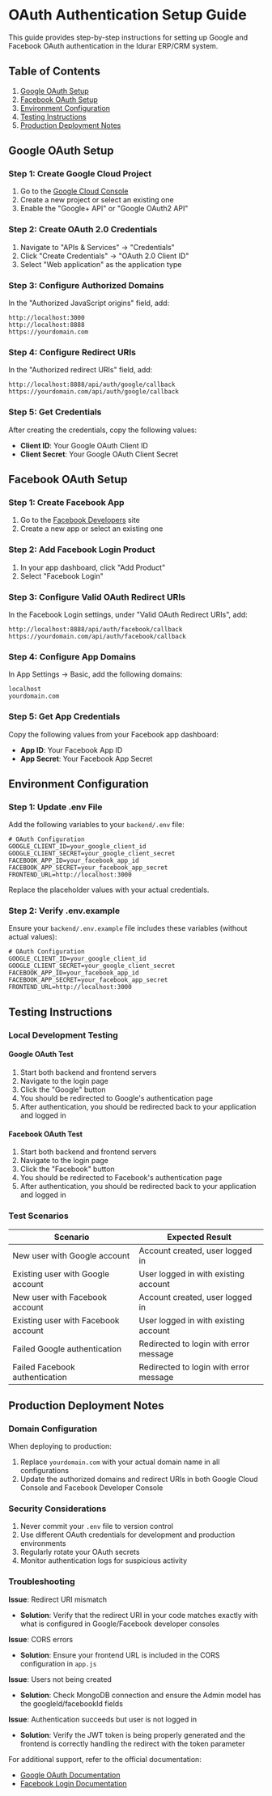 # OAuth Authentication Setup Guide

This guide provides step-by-step instructions for setting up Google and Facebook OAuth authentication in the Idurar ERP/CRM system.

## Table of Contents
1. [Google OAuth Setup](#google-oauth-setup)
2. [Facebook OAuth Setup](#facebook-oauth-setup)
3. [Environment Configuration](#environment-configuration)
4. [Testing Instructions](#testing-instructions)
5. [Production Deployment Notes](#production-deployment-notes)

## Google OAuth Setup

### Step 1: Create Google Cloud Project
1. Go to the [Google Cloud Console](https://console.cloud.google.com/)
2. Create a new project or select an existing one
3. Enable the "Google+ API" or "Google OAuth2 API"

### Step 2: Create OAuth 2.0 Credentials
1. Navigate to "APIs & Services" → "Credentials"
2. Click "Create Credentials" → "OAuth 2.0 Client ID"
3. Select "Web application" as the application type

### Step 3: Configure Authorized Domains
In the "Authorized JavaScript origins" field, add:
```
http://localhost:3000
http://localhost:8888
https://yourdomain.com
```

### Step 4: Configure Redirect URIs
In the "Authorized redirect URIs" field, add:
```
http://localhost:8888/api/auth/google/callback
https://yourdomain.com/api/auth/google/callback
```

### Step 5: Get Credentials
After creating the credentials, copy the following values:
- **Client ID**: Your Google OAuth Client ID
- **Client Secret**: Your Google OAuth Client Secret

## Facebook OAuth Setup

### Step 1: Create Facebook App
1. Go to the [Facebook Developers](https://developers.facebook.com/) site
2. Create a new app or select an existing one

### Step 2: Add Facebook Login Product
1. In your app dashboard, click "Add Product"
2. Select "Facebook Login"

### Step 3: Configure Valid OAuth Redirect URIs
In the Facebook Login settings, under "Valid OAuth Redirect URIs", add:
```
http://localhost:8888/api/auth/facebook/callback
https://yourdomain.com/api/auth/facebook/callback
```

### Step 4: Configure App Domains
In App Settings → Basic, add the following domains:
```
localhost
yourdomain.com
```

### Step 5: Get App Credentials
Copy the following values from your Facebook app dashboard:
- **App ID**: Your Facebook App ID
- **App Secret**: Your Facebook App Secret

## Environment Configuration

### Step 1: Update .env File
Add the following variables to your `backend/.env` file:
```env
# OAuth Configuration
GOOGLE_CLIENT_ID=your_google_client_id
GOOGLE_CLIENT_SECRET=your_google_client_secret
FACEBOOK_APP_ID=your_facebook_app_id
FACEBOOK_APP_SECRET=your_facebook_app_secret
FRONTEND_URL=http://localhost:3000
```

Replace the placeholder values with your actual credentials.

### Step 2: Verify .env.example
Ensure your `backend/.env.example` file includes these variables (without actual values):
```env
# OAuth Configuration
GOOGLE_CLIENT_ID=your_google_client_id
GOOGLE_CLIENT_SECRET=your_google_client_secret
FACEBOOK_APP_ID=your_facebook_app_id
FACEBOOK_APP_SECRET=your_facebook_app_secret
FRONTEND_URL=http://localhost:3000
```

## Testing Instructions

### Local Development Testing

#### Google OAuth Test
1. Start both backend and frontend servers
2. Navigate to the login page
3. Click the "Google" button
4. You should be redirected to Google's authentication page
5. After authentication, you should be redirected back to your application and logged in

#### Facebook OAuth Test
1. Start both backend and frontend servers
2. Navigate to the login page
3. Click the "Facebook" button
4. You should be redirected to Facebook's authentication page
5. After authentication, you should be redirected back to your application and logged in

### Test Scenarios

| Scenario | Expected Result |
|--------|----------------|
| New user with Google account | Account created, user logged in |
| Existing user with Google account | User logged in with existing account |
| New user with Facebook account | Account created, user logged in |
| Existing user with Facebook account | User logged in with existing account |
| Failed Google authentication | Redirected to login with error message |
| Failed Facebook authentication | Redirected to login with error message |

## Production Deployment Notes

### Domain Configuration
When deploying to production:
1. Replace `yourdomain.com` with your actual domain name in all configurations
2. Update the authorized domains and redirect URIs in both Google Cloud Console and Facebook Developer Console

### Security Considerations
1. Never commit your `.env` file to version control
2. Use different OAuth credentials for development and production environments
3. Regularly rotate your OAuth secrets
4. Monitor authentication logs for suspicious activity

### Troubleshooting

**Issue**: Redirect URI mismatch
- **Solution**: Verify that the redirect URI in your code matches exactly with what is configured in Google/Facebook developer consoles

**Issue**: CORS errors
- **Solution**: Ensure your frontend URL is included in the CORS configuration in `app.js`

**Issue**: Users not being created
- **Solution**: Check MongoDB connection and ensure the Admin model has the googleId/facebookId fields

**Issue**: Authentication succeeds but user is not logged in
- **Solution**: Verify the JWT token is being properly generated and the frontend is correctly handling the redirect with the token parameter

For additional support, refer to the official documentation:
- [Google OAuth Documentation](https://developers.google.com/identity/protocols/oauth2)
- [Facebook Login Documentation](https://developers.facebook.com/docs/facebook-login)